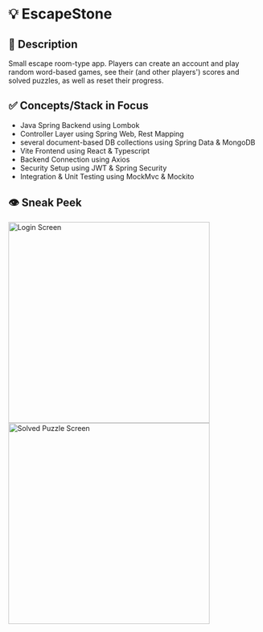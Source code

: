 # 💡 EscapeStone
## 📒 Description
Small escape room-type app. Players can create an account and play random word-based games, see their (and other players') scores and solved puzzles, as well as reset their progress.

## ✅ Concepts/Stack in Focus
- Java Spring Backend using Lombok
- Controller Layer using Spring Web, Rest Mapping
- several document-based DB collections using Spring Data & MongoDB
- Vite Frontend using React & Typescript
- Backend Connection using Axios
- Security Setup using JWT & Spring Security
- Integration & Unit Testing using MockMvc & Mockito

## 👁️ Sneak Peek
<img height="400" alt="Login Screen" src="https://github.com/user-attachments/assets/1a90a500-1e66-4ee2-8c10-40fe8f36035c">
<img height="400" alt="Solved Puzzle Screen" src="https://github.com/user-attachments/assets/63cbde10-22f7-46f0-806e-ef76df28b66b">
